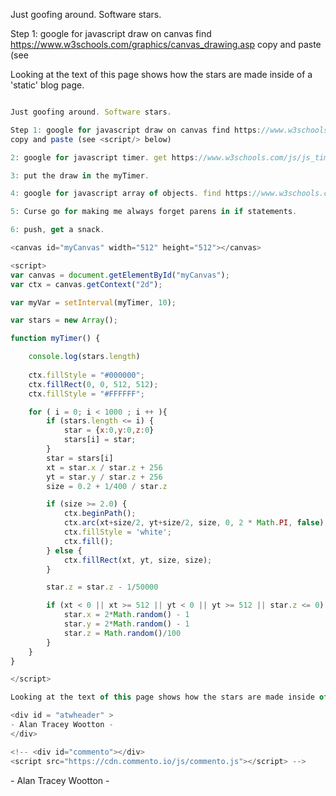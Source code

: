 
Just goofing around. Software stars.

Step 1: google for javascript draw on canvas find https://www.w3schools.com/graphics/canvas_drawing.asp
copy and paste (see <script/> below)

2: google for javascript timer. get https://www.w3schools.com/js/js_timing.asp copy the code at the end. Try to remember javascript language.

3: put the draw in the myTimer.

4: google for javascript array of objects. find https://www.w3schools.com/js/js_arrays.asp. add stars. 

5: Curse go for making me always forget parens in if statements.

6: push, get a snack. 

<canvas id="myCanvas" width="512" height="512"></canvas>

<script>
var canvas = document.getElementById("myCanvas");
var ctx = canvas.getContext("2d");

var myVar = setInterval(myTimer, 10);

var stars = new Array();

function myTimer() {

    console.log(stars.length)
  
    ctx.fillStyle = "#000000";
    ctx.fillRect(0, 0, 512, 512);
    ctx.fillStyle = "#FFFFFF";

    for ( i = 0; i < 1000 ; i ++ ){
        if (stars.length <= i) {
            star = {x:0,y:0,z:0}
            stars[i] = star;
        }
        star = stars[i]
        xt = star.x / star.z + 256
        yt = star.y / star.z + 256
        size = 0.2 + 1/400 / star.z

        if (size >= 2.0) {
            ctx.beginPath();
            ctx.arc(xt+size/2, yt+size/2, size, 0, 2 * Math.PI, false);
            ctx.fillStyle = 'white';
            ctx.fill(); 
        } else {
            ctx.fillRect(xt, yt, size, size);
        }

        star.z = star.z - 1/50000

        if (xt < 0 || xt >= 512 || yt < 0 || yt >= 512 || star.z <= 0) {
            star.x = 2*Math.random() - 1
            star.y = 2*Math.random() - 1
            star.z = Math.random()/100
        } 
    }
}

</script>

Looking at the text of this page shows how the stars are made inside of a 'static' blog page. 

``` javascript

Just goofing around. Software stars.

Step 1: google for javascript draw on canvas find https://www.w3schools.com/graphics/canvas_drawing.asp
copy and paste (see <script/> below)

2: google for javascript timer. get https://www.w3schools.com/js/js_timing.asp copy the code at the end. Try to remember javascript language.

3: put the draw in the myTimer.

4: google for javascript array of objects. find https://www.w3schools.com/js/js_arrays.asp. add stars. 

5: Curse go for making me always forget parens in if statements.

6: push, get a snack. 

<canvas id="myCanvas" width="512" height="512"></canvas>

<script>
var canvas = document.getElementById("myCanvas");
var ctx = canvas.getContext("2d");

var myVar = setInterval(myTimer, 10);

var stars = new Array();

function myTimer() {

    console.log(stars.length)
  
    ctx.fillStyle = "#000000";
    ctx.fillRect(0, 0, 512, 512);
    ctx.fillStyle = "#FFFFFF";

    for ( i = 0; i < 1000 ; i ++ ){
        if (stars.length <= i) {
            star = {x:0,y:0,z:0}
            stars[i] = star;
        }
        star = stars[i]
        xt = star.x / star.z + 256
        yt = star.y / star.z + 256
        size = 0.2 + 1/400 / star.z

        if (size >= 2.0) {
            ctx.beginPath();
            ctx.arc(xt+size/2, yt+size/2, size, 0, 2 * Math.PI, false);
            ctx.fillStyle = 'white';
            ctx.fill(); 
        } else {
            ctx.fillRect(xt, yt, size, size);
        }

        star.z = star.z - 1/50000

        if (xt < 0 || xt >= 512 || yt < 0 || yt >= 512 || star.z <= 0) {
            star.x = 2*Math.random() - 1
            star.y = 2*Math.random() - 1
            star.z = Math.random()/100
        } 
    }
}

</script>

Looking at the text of this page shows how the stars are made inside of a 'static' blog page. 

<div id = "atwheader" >
- Alan Tracey Wootton -
</div>

<!-- <div id="commento"></div>
<script src="https://cdn.commento.io/js/commento.js"></script> -->

```

<div id = "atwheader" >
- Alan Tracey Wootton -
</div>


<!-- <div id="commento"></div>
<script src="https://cdn.commento.io/js/commento.js"></script> -->
